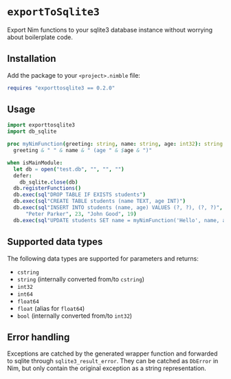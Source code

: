 # `exportToSqlite3`

Export Nim functions to your sqlite3 database instance without worrying about boilerplate code.

## Installation

Add the package to your `<project>.nimble` file:

```nim
requires "exporttosqlite3 == 0.2.0"
```

## Usage

```nim
import exporttosqlite3
import db_sqlite

proc myNimFunction(greeting: string, name: string, age: int32): string {.exportToSqlite3.} =
  greeting & " " & name & " (age " & $age & ")"

when isMainModule:
  let db = open("test.db", "", "", "")
  defer:
    db_sqlite.close(db)
  db.registerFunctions()
  db.exec(sql"DROP TABLE IF EXISTS students")
  db.exec(sql"CREATE TABLE students (name TEXT, age INT)")
  db.exec(sql"INSERT INTO students (name, age) VALUES (?, ?), (?, ?)",
      "Peter Parker", 23, "John Good", 19)
  db.exec(sql"UPDATE students SET name = myNimFunction('Hello', name, age)")
```

## Supported data types

The following data types are supported for parameters and returns:

- `cstring`
- `string` (internally converted from/to `cstring`)
- `int32`
- `int64`
- `float64`
- `float` (alias for `float64`)
- `bool` (internally converted from/to `int32`)

## Error handling

Exceptions are catched by the generated wrapper function and forwarded to sqlite through `sqlite3_result_error`.
They can be catched as `DbError` in Nim, but only contain the original exception as a string representation.
